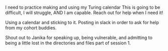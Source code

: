 I need to practice making and using my Turing calendar
This is going to be difficult, I will struggle, AND I am capable. Reach out for help when I need it!

Using a calendar and sticking to it.
Posting in slack in order to ask for help from my cohort buddies.

Shout out to Janika for speaking up, being vulnerable, and admitting to being a little lost in the directories and files part of session 1.
